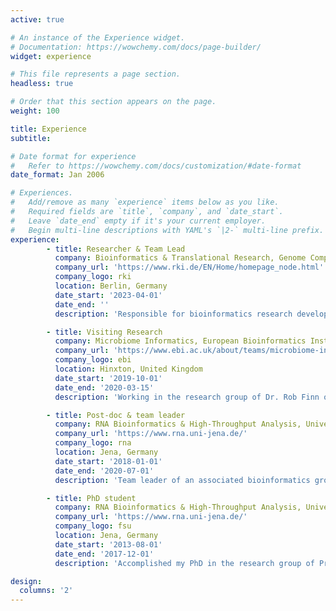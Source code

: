 ```yaml
---
active: true

# An instance of the Experience widget.
# Documentation: https://wowchemy.com/docs/page-builder/
widget: experience

# This file represents a page section.
headless: true

# Order that this section appears on the page.
weight: 100

title: Experience
subtitle:

# Date format for experience
#   Refer to https://wowchemy.com/docs/customization/#date-format
date_format: Jan 2006

# Experiences.
#   Add/remove as many `experience` items below as you like.
#   Required fields are `title`, `company`, and `date_start`.
#   Leave `date_end` empty if it's your current employer.
#   Begin multi-line descriptions with YAML's `|2-` multi-line prefix.
experience:
        - title: Researcher & Team Lead
          company: Bioinformatics & Translational Research, Genome Competence Center, Robert Koch Institute 
          company_url: 'https://www.rki.de/EN/Home/homepage_node.html'
          company_logo: rki
          location: Berlin, Germany
          date_start: '2023-04-01'
          date_end: ''
          description: 'Responsible for bioinformatics research development focusing on pandemic prepardness, one health, and pathogen evolution. Leading an interdisciplinary team conducting research and method development to characterize infectious disease agents by sequencing.'

        - title: Visiting Research 
          company: Microbiome Informatics, European Bioinformatics Institute (EMBL-EBI)
          company_url: 'https://www.ebi.ac.uk/about/teams/microbiome-informatics'
          company_logo: ebi
          location: Hinxton, United Kingdom
          date_start: '2019-10-01'
          date_end: '2020-03-15'
          description: 'Working in the research group of Dr. Rob Finn on the analysis and classification of metagenomic samples using Nanopore long-read sequencing data and hybrid approaches. Contributor to the VIRify virus detection pipeline.'

        - title: Post-doc & team leader
          company: RNA Bioinformatics & High-Throughput Analysis, University of Jena
          company_url: 'https://www.rna.uni-jena.de/'
          company_logo: rna
          location: Jena, Germany
          date_start: '2018-01-01'
          date_end: '2020-07-01'
          description: 'Team leader of an associated bioinformatics group at the Marz lab. Research on novel applications for emerging Nanopore long-read sequencing data in virus bioinformatics and metagenomics.'

        - title: PhD student
          company: RNA Bioinformatics & High-Throughput Analysis, University of Jena
          company_url: 'https://www.rna.uni-jena.de/'
          company_logo: fsu
          location: Jena, Germany
          date_start: '2013-08-01'
          date_end: '2017-12-01'
          description: 'Accomplished my PhD in the research group of Prof. Manja Marz while working on my thesis about the Dark Arts of Next-Generation Sequencing bioinformatics.'

design:
  columns: '2'
---
```




